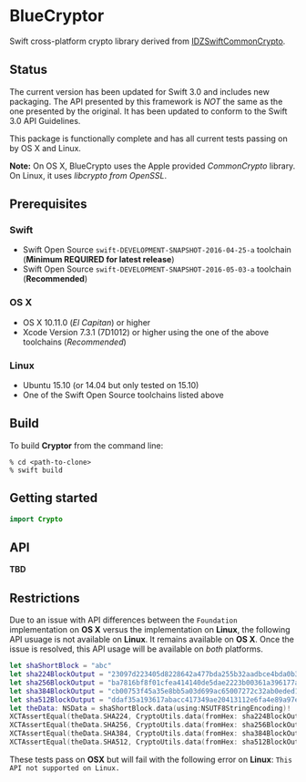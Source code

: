 # BlueCryptor
Swift cross-platform crypto library derived from [IDZSwiftCommonCrypto](https://github.com/iosdevzone/IDZSwiftCommonCrypto).

## Status
The current version has been updated for Swift 3.0 and includes new packaging. The API presented by this framework is *NOT* the same as the one presented by the original. It has been updated to conform to the Swift 3.0 API Guidelines.

This package is functionally complete and has all current tests passing on by OS X and Linux. 

**Note:** On OS X, BlueCrypto uses the Apple provided *CommonCrypto* library. On Linux, it uses *libcrypto from OpenSSL*.

## Prerequisites

### Swift
* Swift Open Source `swift-DEVELOPMENT-SNAPSHOT-2016-04-25-a` toolchain (**Minimum REQUIRED for latest release**)
* Swift Open Source `swift-DEVELOPMENT-SNAPSHOT-2016-05-03-a` toolchain (**Recommended**)

### OS X

* OS X 10.11.0 (*El Capitan*) or higher
* Xcode Version 7.3.1 (7D1012) or higher using the one of the above toolchains (*Recommended*)

### Linux

* Ubuntu 15.10 (or 14.04 but only tested on 15.10)
* One of the Swift Open Source toolchains listed above

## Build

To build **Cryptor** from the command line:

```
% cd <path-to-clone>
% swift build
```

## Getting started

```swift
import Crypto
```

## API

**TBD**

## Restrictions

Due to an issue with API differences between the `Foundation` implementation on **OS X** versus the implementation on **Linux**, the following API usuage is not available on **Linux**.  It remains available on **OS X**.  Once the issue is resolved, this API usage will be available on *both* platforms.

```swift
let shaShortBlock = "abc"
let sha224BlockOutput = "23097d223405d8228642a477bda255b32aadbce4bda0b3f7e36c9da7"
let sha256BlockOutput = "ba7816bf8f01cfea414140de5dae2223b00361a396177a9cb410ff61f20015ad"
let sha384BlockOutput = "cb00753f45a35e8bb5a03d699ac65007272c32ab0eded1631a8b605a43ff5bed8086072ba1e7cc2358baeca134c825a7"
let sha512BlockOutput = "ddaf35a193617abacc417349ae20413112e6fa4e89a97ea20a9eeee64b55d39a2192992a274fc1a836ba3c23a3feebbd454d4423643ce80e2a9ac94fa54ca49f"
let theData: NSData = shaShortBlock.data(using:NSUTF8StringEncoding)!
XCTAssertEqual(theData.SHA224, CryptoUtils.data(fromHex: sha224BlockOutput))
XCTAssertEqual(theData.SHA256, CryptoUtils.data(fromHex: sha256BlockOutput))
XCTAssertEqual(theData.SHA384, CryptoUtils.data(fromHex: sha384BlockOutput))
XCTAssertEqual(theData.SHA512, CryptoUtils.data(fromHex: sha512BlockOutput))
```
These tests pass on **OSX** but will fail with the following error on **Linux**: `This API not supported on Linux.`

